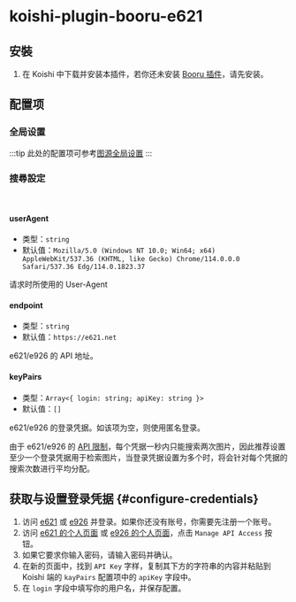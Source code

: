 # koishi-plugin-booru-e621

## 安裝

1. 在 Koishi 中下载并安装本插件，若你还未安装 [Booru 插件](../index.md)，请先安装。

## 配置项

### 全局设置

:::tip
此处的配置项可参考[图源全局设置](../config#图源全局设置)
:::

### 搜尋設定

<br>

#### userAgent

- 类型：`string`
- 默认值：`Mozilla/5.0 (Windows NT 10.0; Win64; x64) AppleWebKit/537.36 (KHTML, like Gecko) Chrome/114.0.0.0 Safari/537.36 Edg/114.0.1823.37`

请求时所使用的 User-Agent

#### endpoint

- 类型：`string`
- 默认值：`https://e621.net`

e621/e926 的 API 地址。

#### keyPairs

- 类型：`Array<{ login: string; apiKey: string }>`
- 默认值：`[]`

e621/e926 的登录凭据。如该项为空，则使用匿名登录。

由于 e621/e926 的 [API 限制](https://e621.net/help/api)，每个凭据一秒内只能搜索两次图片，因此推荐设置至少一个登录凭据用于检索图片，当登录凭据设置为多个时，将会针对每个凭据的搜索次数进行平均分配。

## 获取与设置登录凭据 {#configure-credentials}

1. 访问 [e621](https://e621.net/) 或 [e926](https://e926.net/) 并登录。如果你还没有账号，你需要先注册一个账号。
2. 访问 [e621 的个人页面](https://e621.net/users/home) 或 [e926 的个人页面](https://e926.net/users/home)，点击 `Manage API Access` 按钮。
3. 如果它要求你输入密码，请输入密码并确认。
4. 在新的页面中，找到 `API Key` 字样，复制其下方的字符串的内容并粘贴到 Koishi 端的 `kayPairs` 配置项中的 `apiKey` 字段中。
5. 在 `login` 字段中填写你的用户名，并保存配置。
